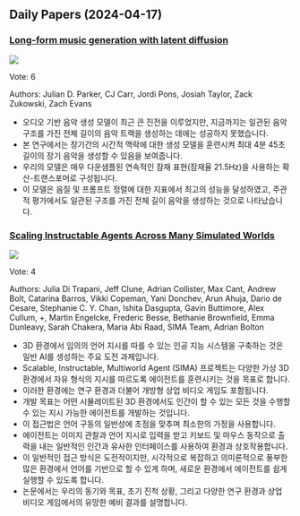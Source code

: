 ## Daily Papers (2024-04-17)

### [Long-form music generation with latent diffusion](https://arxiv.org/abs/2404.10301)

![](https://cdn-thumbnails.huggingface.co/social-thumbnails/papers/2404.10301.png)

Vote: 6

Authors: Julian D. Parker, CJ Carr, Jordi Pons, Josiah Taylor, Zack Zukowski, Zach Evans

- 오디오 기반 음악 생성 모델이 최근 큰 진전을 이루었지만, 지금까지는 일관된 음악 구조를 가진 전체 길이의 음악 트랙을 생성하는 데에는 성공하지 못했습니다.
- 본 연구에서는 장기간의 시간적 맥락에 대한 생성 모델을 훈련시켜 최대 4분 45초 길이의 장기 음악을 생성할 수 있음을 보여줍니다.
- 우리의 모델은 매우 다운샘플된 연속적인 잠재 표현(잠재율 21.5Hz)을 사용하는 확산-트랜스포머로 구성됩니다.
- 이 모델은 음질 및 프롬프트 정렬에 대한 지표에서 최고의 성능을 달성하였고, 주관적 평가에서도 일관된 구조를 가진 전체 길이 음악을 생성하는 것으로 나타났습니다.

### [Scaling Instructable Agents Across Many Simulated Worlds](https://arxiv.org/abs/2404.10179)

![](https://cdn-thumbnails.huggingface.co/social-thumbnails/papers/2404.10179.png)

Vote: 4

Authors: Julia Di Trapani, Jeff Clune, Adrian Collister, Max Cant, Andrew Bolt, Catarina Barros, Vikki Copeman, Yani Donchev, Arun Ahuja, Dario de Cesare, Stephanie C. Y. Chan, Ishita Dasgupta, Gavin Buttimore, Alex Cullum, +, Martin Engelcke, Frederic Besse, Bethanie Brownfield, Emma Dunleavy, Sarah Chakera, Maria Abi Raad, SIMA Team, Adrian Bolton

- 3D 환경에서 임의의 언어 지시를 따를 수 있는 인공 지능 시스템을 구축하는 것은 일반 AI를 생성하는 주요 도전 과제입니다.
- Scalable, Instructable, Multiworld Agent (SIMA) 프로젝트는 다양한 가상 3D 환경에서 자유 형식의 지시를 따르도록 에이전트를 훈련시키는 것을 목표로 합니다.
- 이러한 환경에는 연구 환경과 더불어 개방형 상업 비디오 게임도 포함됩니다.
- 개발 목표는 어떤 시뮬레이트된 3D 환경에서도 인간이 할 수 있는 모든 것을 수행할 수 있는 지시 가능한 에이전트를 개발하는 것입니다.
- 이 접근법은 언어 구동의 일반성에 초점을 맞추며 최소한의 가정을 사용합니다.
- 에이전트는 이미지 관찰과 언어 지시로 입력을 받고 키보드 및 마우스 동작으로 출력을 내는 일반적인 인간과 유사한 인터페이스를 사용하여 환경과 상호작용합니다.
- 이 일반적인 접근 방식은 도전적이지만, 시각적으로 복잡하고 의미론적으로 풍부한 많은 환경에서 언어를 기반으로 할 수 있게 하며, 새로운 환경에서 에이전트를 쉽게 실행할 수 있도록 합니다.
- 논문에서는 우리의 동기와 목표, 초기 진척 상황, 그리고 다양한 연구 환경과 상업 비디오 게임에서의 유망한 예비 결과를 설명합니다.

